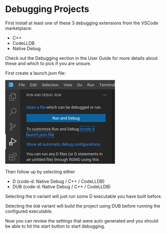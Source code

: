 # Debugging Projects

First install at least one of these 3 debugging extensions from the VSCode marketplace:

- C++
- CodeLLDB
- Native Debug

Check out the Debugging section in the User Guide for more details about these and which to pick if you are unsure.

First create a launch.json file:

![Create a launch.json using the sidebar](../images/create-launch-json.png)

Then follow up by selecting either

* D (code-d: Native Debug / C++ / CodeLLDB)
* DUB (code-d: Native Debug / C++ / CodeLLDB)

Selecting the `D` variant will just run some D executable you have built before.

Selecting the `DUB` variant will build the project using DUB before running the
configured executable.

Now you can review the settings that were auto generated and you should be able
to hit the start button to start debugging.
